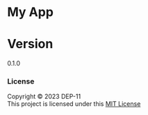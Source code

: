 # My App
# Version
0.1.0
### License

Copyright &copy; 2023 DEP-11 <br>
This project is licensed under this [MIT License](license.txt)
